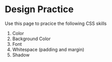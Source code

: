 # Design Practice

Use this page to pracice the following CSS skills
1. Color
2. Background Color
3. Font
4. Whitespace (padding and margin)
5. Shadow

